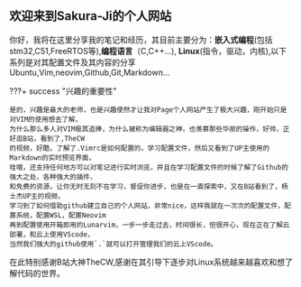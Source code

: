 ## 欢迎来到Sakura-Ji的个人网站

你好，我将在这里分享我的笔记和经历，其目前主要分为：**嵌入式编程**(包括stm32,C51,FreeRTOS等),**编程语言**（C,C++...),
**Linux**(指令，驱动，内核),以下系列是对其配置文件及其内容的分享Ubuntu,Vim,neovim,Github,Git,Markdown...

???+ success "兴趣的重要性" 

    是的，兴趣是最大的老师，也是兴趣使然才让我对Page个人网站产生了极大兴趣，刚开始只是对VIM的使用想去了解，
    为什么那么多人对VIM极其追捧，为什么被称为编辑器之神，也羡慕那些华丽的操作，好帅，正好逛B站，看到了,TheCW
    的视频，好酷，了解了.Vimrc是如何配置的，学习配置文件，然后又看到了UP主使用的Markdown的实时预览界面，
    哇哦，还支持任何地方可以对笔记进行实时浏览，并且在学习配置文件的时候了解了Github的强大之处，各种强大的插件，
    和免费的资源，让你无时无刻不在学习，督促你进步，也是在一直探索中，又在B站看到了，杨士杰UP主的视频，
    学习到了如何借助github建立自己的个人网站，非常nice，这样我就在一次次的配置文件，配置系统，配置WSL，配置Neovim
    再到配置使用开箱即用的Lunarvim，一步一步走过去，时间很长，但很开心，现在正在了解云部署，和云上使用VScode，
    当然我们强大的github使用`.`就可以打开管理我们的云上VScode。

在此特别感谢B站大神TheCW,感谢在其引导下逐步对Linux系统越来越喜欢和想了解代码的世界。


